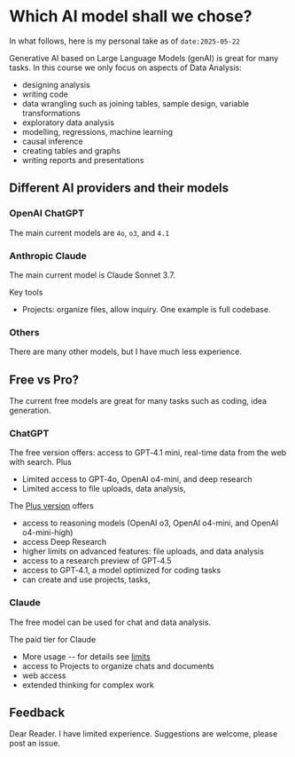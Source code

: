 # Which AI model shall we chose? 

In what follows, here is my personal take as of `date:2025-05-22`

Generative AI based on Large Language Models (genAI) is great for many tasks. In this course we only focus on aspects of Data Analysis:

* designing analysis
* writing code
* data wrangling such as joining tables, sample design, variable transformations
* exploratory data analysis
* modelling, regressions, machine learning
* causal inference
* creating tables and graphs
* writing reports and presentations


## Different AI providers and their models

### OpenAI ChatGPT

The main current models are `4o`, `o3`, and `4.1`


### Anthropic Claude

The main current model is Claude Sonnet 3.7. 

Key tools
* Projects: organize files, allow inquiry. One example is full codebase. 

### Others

There are many other models, but I have much less experience. 

## Free vs Pro? 

The current free models are great for many tasks such as coding, idea generation.

### ChatGPT

The free version offers: access to GPT‑4.1 mini, real-time data from the web with search. Plus
* Limited access to GPT‑4o, OpenAI o4-mini, and deep research
* Limited access to file uploads, data analysis,

The [Plus version](https://openai.com/chatgpt/pricing/) offers
* access to reasoning models  (OpenAI o3, OpenAI o4-mini, and OpenAI o4-mini-high)
* access Deep Research
* higher limits on advanced features:  file uploads, and data analysis
* access to a research preview of GPT‑4.5
* access to GPT‑4.1, a model optimized for coding tasks
* can create and use projects, tasks, 

### Claude

The free model can be used for chat and data analysis. 

The paid tier for Claude

* More usage -- for details see [limits](https://support.anthropic.com/en/articles/9797557-usage-limit-best-practices)
* access to Projects to organize chats and documents
* web access
* extended thinking for complex work

## Feedback
Dear Reader. I have limited experience. Suggestions are welcome, please post an issue.  
